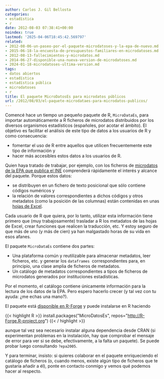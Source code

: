 ```yaml
---
author: Carlos J. Gil Bellosta
categories:
- estadística
- r
date: 2012-08-03 07:38:41+00:00
noindex: true
lastmod: '2025-04-06T18:45:42.569797'
related:
- 2012-08-06-un-paseo-por-el-paquete-microdatoses-y-la-epa-de-nuevo.md
- 2015-06-18-la-encuesta-de-presupuestos-familiares-en-microdatoses.md
- 2012-08-13-fallecimientos-y-microdatos.md
- 2014-06-27-disponible-una-nueva-version-de-microdatoses.md
- 2024-01-18-microdatoses-ultima-version.md
tags:
- datos abiertos
- estadística
- estadística pública
- microdatoses
- r
title: El paquete MicroDatosEs para microdatos públicos
url: /2012/08/03/el-paquete-microdataes-para-microdatos-publicos/
---
```


Comencé hace un tiempo un pequeño paquete de R, `MicroDataEs`, para importar automáticamente a R ficheros de microdatos distribuidos por los diversos organismos estadísticos (españoles, por acotar el ámbito). El objetivo es facilitar el análisis de este tipo de datos a los usuarios de R y como consecuencia:

* fomentar el uso de R entre aquellos que utilicen frecuentemente este tipo de información y
* hacer más accesibles estos datos a los usuarios de R.

Quien haya tratado de trabajar, por ejemplo, con los ficheros de [microdatos de la EPA que publica el INE](http://www.ine.es/prodyser/micro_epa.htm) comprenderá rápidamente el interés y alcance del paquete. Porque estos datos:

* se distribuyen en un fichero de texto posicional que sólo contiene códigos numéricos y
* la relación de valores correspondientes a dichos códigos y otros metadatos (como la posición de las columnas) están contenidas en unas [hojas de Excel](ftp://www.ine.es/temas/epa/disereg_epa0511.zip).

Cada usuario de R que quiera, por lo tanto, utilizar esta información tiene primero que (muy trabajosamente) trasladar a R los metadatos de las hojas de Excel, crear funciones que realicen la traducción, etc. Y estoy seguro de que más de uno (y más de cien) ya han malgastado horas de su vida en esos afanes.

El paquete `MicroDataEs` contiene dos partes:

* Una plataforma común y reutilizable para almacenar metadatos, leer ficheros, etc. y generar los `dataframes `correspondientes para, en principio, una clase amplia de ficheros de metadatos.
* Un catálogo de metadatos correspondientes a tipos de ficheros de microdatos generados por instituciones estadísticas.

Por el momento, el catálogo contiene únicamente información para la lectura de los datos de la EPA. Pero espero hacerlo crecer (y tal vez con tu ayuda: ¿me echas una mano?).

El paquete está [disponible en R-Forge](https://r-forge.r-project.org/projects/microdataes/) y puede instalarse en R haciendo

{{< highlight R >}}
install.packages("MicroDatosEs",
	repos="http://R-Forge.R-project.org")
{{< / highlight >}}

aunque tal vez sea necesario instalar alguna dependencia desde CRAN (si experimentan problemas en la instalación, hay que comprobar el mensaje de error para ver si se debe, efectivamente, a la falta un paquete). Se puede probar luego consultando `?epa2005`.

Y para terminar, insisto: si quieres colaborar en el paquete enriqueciendo el catálogo de ficheros (o, cuando menos, existe algún tipo de ficheros que te gustaría añadir a él), ponte en contacto conmigo y vemos qué podemos hacer al respecto.